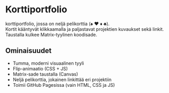 # Korttiportfolio

korttiportfolio, jossa on neljä pelikorttia (♠ ♥ ♦ ♣).  
Kortit kääntyvät klikkaamalla ja paljastavat projektien kuvaukset sekä linkit.  
Taustalla kulkee Matrix-tyylinen koodisade.


## Ominaisuudet
- Tumma, moderni visuaalinen tyyli
- Flip-animaatio (CSS + JS)
- Matrix-sade taustalla (Canvas)
- Neljä pelikorttia, jokainen linkittää eri projektiin
- Toimii GitHub Pagesissa (vain HTML, CSS ja JS)
